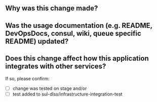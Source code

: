 ## Why was this change made?



## Was the usage documentation (e.g. README, DevOpsDocs, consul, wiki, queue specific README) updated?



## Does this change affect how this application integrates with other services?

If so, please confirm:
- [ ] change was tested on stage    and/or
- [ ] test added to sul-dlss/infrastructure-integration-test
